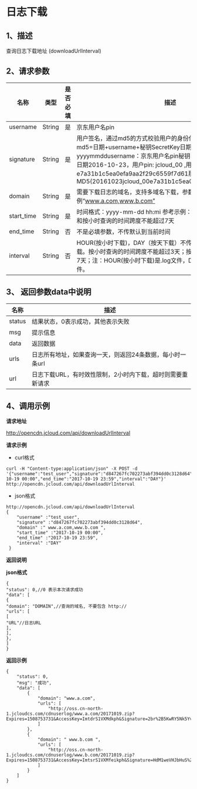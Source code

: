 # **日志下载**

## **1、描述**

查询日志下载地址 (downloadUrlInterval)

## **2、请求参数**

| **名称**   | **类型** | **是否必填** | **描述**                                                     |
| ---------- | -------- | ------------ | ------------------------------------------------------------ |
| username   | String   | 是           | 京东用户名pin                                                |
| signature  | String   | 是           | 用户签名，通过md5的方式校验用户的身份信息，保障信息安全。  md5=日期+username+秘钥SecretKey日期：格式为 yyyymmddusername：京东用户名pin秘钥：双方约定示例：比如当前日期2016-10-23，用户pin: jcloud_00 ,用户秘钥SecretKey   ：e7a31b1c5ea0efa9aa2f29c6559f7d61那签名为MD5(20161023jcloud_00e7a31b1c5ea0efa9aa2f29c6559f7d61) |
| domain     | String   | 是           | 需要下载日志的域名，支持多域名下载，参数示例“www.a.com,www.b.com” |
| start_time | String   | 是           | 时间格式：yyyy-mm-dd hh:mi 参考示例：2016-12-14 07:00;按天和按小时查询的时间跨度不能超过7天 |
| end_time   | String   | 否           | 不是必填参数，不传默认到当前时间                             |
| interval   | String   | 否           | HOUR(按小时下载)，DAY（按天下载）不传或者传错都是按照小时下载。按小时查询的时间跨度不能超过3天；按天查询的时间跨度不能超过7天；注：HOUR(按小时下载)是.log文件，DAY（按天下载）是.zip文件。 |


## **3、** **返回参数data中说明**

| **名称** | **描述**                                                   |
| -------- | ---------------------------------------------------------- |
| status   | 结果状态，0表示成功，其他表示失败                          |
| msg      | 提示信息                                                   |
| data     | 返回数据                                                   |
| urls     | 日志所有地址，如果查询一天，则返回24条数据，每小时一条url  |
| url      | 日志下载URL，有时效性限制，2小时内下载，超时则需要重新请求 |


## **4、调用示例**

 **请求地址**

http://opencdn.jcloud.com/api/downloadUrlInterval

 **请求示例**

- curl格式

```
curl -H "Content-type:application/json" -X POST -d '{"username":"test_user","signature":"d847267fc702273abf394dd0c3128d64","domain":"www.a.com,www.b.com","start_time":"2017-10-19 00:00","end_time":"2017-10-19 23:59","interval":"DAY"}' http://opencdn.jcloud.com/api/downloadUrlInterval
```

* json格式

```
http://opencdn.jcloud.com/api/downloadUrlInterval
{
    "username" :"test_user",
    "signature" :"d847267fc702273abf394dd0c3128d64",
    "domain" :" www.a.com,www.b.com ",
    "start_time" :"2017-10-19 00:00",
    "end_time" :"2017-10-19 23:59",
    "interval" :"DAY"
 }
```

 **返回说明** 

 **json格式**
 
```
{
"status": 0,//0 表示本次请求成功
"data": [
{
"domain": "DOMAIN",//查询的域名, 不要包含 http://
"urls": [
[
"URL"//日志URL 
],
],
},
]
}
```

**返回示例**

```
{
    "status": 0,
    "msg": "成功",
    "data": [
        {
            "domain": "www.a.com",
            "urls": [
                "http://oss.cn-north-1.jcloudcs.com/cdnuserlog/www.a.com/20171019.zip?Expires=1508753731&AccessKey=ImtdrS1VXMdkph&Signature=2br%2B5KwRY5Nk5YvLp7%2BfAwsQVAM%10D"
            ]
        },
        {
            "domain": " www.b.com ",
            "urls": [
                "http://oss.cn-north-1.jcloudcs.com/cdnuserlog/www.b.com/20171019.zip?Expires=1508753731&AccessKey=ImtsrS1VXMfeikph&Signature=HdM1weVHJbHuS%2FEiZm82o9GrZSY%6D"
            ]
        }
    ]
}
```
